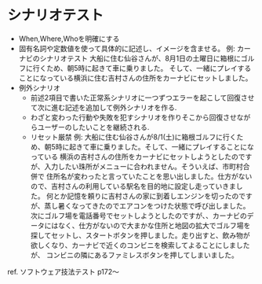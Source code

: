 # シナリオテスト

- When,Where,Whoを明確にする
- 固有名詞や定数値を使って具体的に記述し、イメージを含ませる。
    例: カーナビのシナリオテスト
        大船に住む仙谷さんが、8月1日の土曜日に箱根にゴルフに行くため、朝5時に起きて車に乗りました。
        そして、一緒にプレイすることになっている横浜に住む吉村さんの住所をカーナビにセットしました。
- 例外シナリオ
    - 前述2項目で書いた正常系シナリオに一つずつエラーを起こして回復させて次に進む記述を追加して例外シナリオを作る.
    - わざと変わった行動や失敗を犯すシナリオを作りそこから回復させながらユーザーのしたいことを継続される.
    - リセット厳禁
    例: 大船に住む仙谷さんが8/1(土)に箱根ゴルフに行くため、朝5時に起きて車に乗りました。そして、一緒にプレイすることになっている
    横浜の吉村さんの住所をカーナビにセットしようとしたのですが、入力したい珠所がメニューに合われません。そういえば、市町村合併で
    住所名が変わったと言っていたことを思い出しました。仕方がないので、吉村さんの利用している駅名を目的地に設定し走っていきました。
    何とか記憶を頼りに吉村さんの家に到着しエンジンを切ったのですが、蒸し暑くなってきたのでエアコンをつけた状態で呼び出しました。
    次にゴルフ場を電話番号でセットしようとしたのですが、、カーナビのデータにはなく、仕方がないので大まかな住所と地図の拡大でゴルフ場を
    探してセットし、スタートボタンを押しました。走り出すと、飲み物が欲しくなり、カーナビで近くのコンビニを検索してよることにしましたが、
    コンビニの隣にあるファミレスボタンを押してしまいました。

ref. ソフトウェア技法テスト p172～
